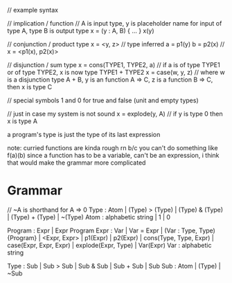 // example syntax

// implication / function
// A is input type, y is placeholder name for input of type A, type B is output type
x = (y : A, B) {
	...
}
x(y)

// conjunction / product type
x = <y, z> // type inferred
a = p1(y)
b = p2(x)
// x = <p1(x), p2(x)>

// disjunction / sum type
x = cons(TYPE1, TYPE2, a) // if a is of type TYPE1 or of type TYPE2, x is now type TYPE1 + TYPE2
x = case(w, y, z) // where w is a disjunction type A + B, y is an function A => C, z is a function B => C, then x is type C

// special symbols 1 and 0 for true and false (unit and empty types)

// just in case my system is not sound 
x = explode(y, A) // if y is type 0 then x is type A

a program's type is just the type of its last expression

note: curried functions are kinda rough rn b/c you
can't do something like f(a)(b) since a function has
to be a variable, can't be an expression, i think
that would make the grammar more complicated

Grammar
=======
// ~A is shorthand for A => 0
Type : Atom | (Type) > (Type) | (Type) & (Type) | (Type) + (Type) | ~(Type)
Atom : alphabetic string | 1 | 0

Program : Expr | Expr Program
Expr : Var | Var = Expr | (Var : Type, Type) {Program} | <Expr, Expr> | p1(Expr) | p2(Expr) | cons(Type, Type, Expr) | case(Expr, Expr, Expr) | explode(Expr, Type) | Var(Expr)
Var : alphabetic string

Type : Sub | Sub > Sub | Sub & Sub | Sub + Sub | Sub
Sub : Atom | (Type) | ~Sub
